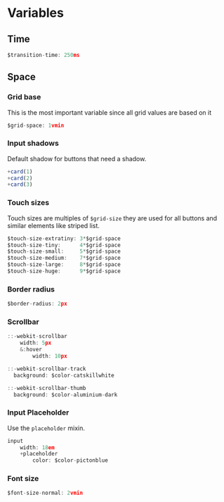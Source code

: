 Variables
======

## Time

```js
$transition-time: 250ms
```

## Space


### Grid base
This is the most important variable since all grid values are based on it

```js
$grid-space: 1vmin
```

### Input shadows
Default shadow for buttons that need a shadow.

```js
+card(1)
+card(2)
+card(3)
```

### Touch sizes
Touch sizes are multiples of `$grid-size` they are used for all buttons and similar elements like striped list.

```js
$touch-size-extratiny: 3*$grid-space
$touch-size-tiny:      4*$grid-space
$touch-size-small:     5*$grid-space
$touch-size-medium:    7*$grid-space
$touch-size-large:     8*$grid-space
$touch-size-huge:      9*$grid-space
```

### Border radius

```js
$border-radius: 2px
```

### Scrollbar
```js
::-webkit-scrollbar
	width: 5px
	&:hover
		width: 10px

::-webkit-scrollbar-track
  background: $color-catskillwhite

::-webkit-scrollbar-thumb
  background: $color-aluminium-dark
```

### Input Placeholder

Use the `placeholder`  mixin.

```js
input
	width: 18em
	+placeholder
		color: $color-pictonblue
```

### Font size
```js
$font-size-normal: 2vmin
```
